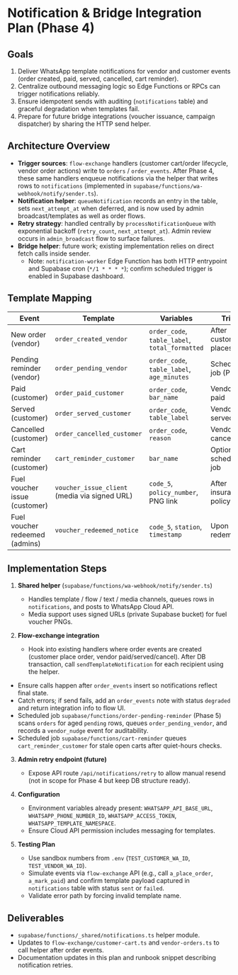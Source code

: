 # Notification & Bridge Integration Plan (Phase 4)

## Goals

1. Deliver WhatsApp template notifications for vendor and customer events (order
   created, paid, served, cancelled, cart reminder).
2. Centralize outbound messaging logic so Edge Functions or RPCs can trigger
   notifications reliably.
3. Ensure idempotent sends with auditing (`notifications` table) and graceful
   degradation when templates fail.
4. Prepare for future bridge integrations (voucher issuance, campaign
   dispatcher) by sharing the HTTP send helper.

## Architecture Overview

- **Trigger sources**: `flow-exchange` handlers (customer cart/order lifecycle,
  vendor order actions) write to `orders` / `order_events`. After Phase 4, these
  same handlers enqueue notifications via the helper that writes rows to
  `notifications` (implemented in
  `supabase/functions/wa-webhook/notify/sender.ts`).
- **Notification helper**: `queueNotification` records an entry in the table,
  sets `next_attempt_at` when deferred, and is now used by admin
  broadcast/templates as well as order flows.
- **Retry strategy**: handled centrally by `processNotificationQueue` with
  exponential backoff (`retry_count`, `next_attempt_at`). Admin review occurs in
  `admin_broadcast` flow to surface failures.
- **Bridge helper**: future work; existing implementation relies on direct fetch
  calls inside sender.
  - Note: `notification-worker` Edge Function has both HTTP entrypoint and
    Supabase cron (`*/1 * * * *`); confirm scheduled trigger is enabled in
    Supabase dashboard.

## Template Mapping

| Event                          | Template                                      | Variables                                      | Trigger                     |
| ------------------------------ | --------------------------------------------- | ---------------------------------------------- | --------------------------- |
| New order (vendor)             | `order_created_vendor`                        | `order_code`, `table_label`, `total_formatted` | After customer places order |
| Pending reminder (vendor)      | `order_pending_vendor`                        | `order_code`, `table_label`, `age_minutes`     | Scheduled job (Phase 5)     |
| Paid (customer)                | `order_paid_customer`                         | `order_code`, `bar_name`                       | Vendor marks paid           |
| Served (customer)              | `order_served_customer`                       | `order_code`, `table_label`                    | Vendor marks served         |
| Cancelled (customer)           | `order_cancelled_customer`                    | `order_code`, `reason`                         | Vendor/admin cancels        |
| Cart reminder (customer)       | `cart_reminder_customer`                      | `bar_name`                                     | Optional scheduled job      |
| Fuel voucher issue (customer)  | `voucher_issue_client` (media via signed URL) | `code_5`, `policy_number`, PNG link            | After insurance policy sale |
| Fuel voucher redeemed (admins) | `voucher_redeemed_notice`                     | `code_5`, `station`, `timestamp`               | Upon redemption             |

## Implementation Steps

1. **Shared helper** (`supabase/functions/wa-webhook/notify/sender.ts`)
   - Handles template / flow / text / media channels, queues rows in
     `notifications`, and posts to WhatsApp Cloud API.
   - Media support uses signed URLs (private Supabase bucket) for fuel voucher
     PNGs.

2. **Flow-exchange integration**
   - Hook into existing handlers where order events are created (customer place
     order, vendor paid/served/cancel). After DB transaction, call
     `sendTemplateNotification` for each recipient using the helper.
 - Ensure calls happen after `order_events` insert so notifications reflect
   final state.
 - Catch errors; if send fails, add an `order_events` note with status
    `degraded` and return integration info to flow UI.
  - Scheduled job `supabase/functions/order-pending-reminder` (Phase 5) scans
    `orders` for aged `pending` rows, queues `order_pending_vendor`, and records
    a `vendor_nudge` event for auditability.
  - Scheduled job `supabase/functions/cart-reminder` queues
    `cart_reminder_customer` for stale open carts after quiet-hours checks.

3. **Admin retry endpoint (future)**
   - Expose API route `/api/notifications/retry` to allow manual resend (not in
     scope for Phase 4 but keep DB structure ready).

4. **Configuration**
   - Environment variables already present: `WHATSAPP_API_BASE_URL`,
     `WHATSAPP_PHONE_NUMBER_ID`, `WHATSAPP_ACCESS_TOKEN`,
     `WHATSAPP_TEMPLATE_NAMESPACE`.
   - Ensure Cloud API permission includes messaging for templates.

5. **Testing Plan**
   - Use sandbox numbers from `.env` (`TEST_CUSTOMER_WA_ID`,
     `TEST_VENDOR_WA_ID`).
   - Simulate events via `flow-exchange` API (e.g., call `a_place_order`,
     `a_mark_paid`) and confirm template payload captured in `notifications`
     table with status `sent` or `failed`.
   - Validate error path by forcing invalid template name.

## Deliverables

- `supabase/functions/_shared/notifications.ts` helper module.
- Updates to `flow-exchange/customer-cart.ts` and `vendor-orders.ts` to call
  helper after order events.
- Documentation updates in this plan and runbook snippet describing notification
  retries.
